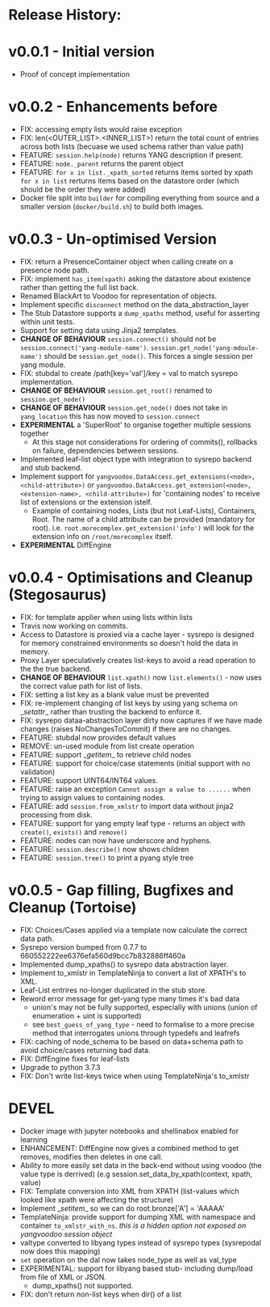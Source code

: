 # Release History:


# v0.0.1 - Initial version

  -  Proof of concept implementation

# v0.0.2 - Enhancements before

  - FIX: accessing empty lists would raise exception
  - FIX: len(<OUTER_LIST>.<INNER_LIST>) return the total count of entries across both lists (becuase we used schema rather than value path)
  - FEATURE: `session.help(node)` returns YANG description if present.
  - FEATURE: `node._parent` returns the parent object
  - FEATURE: `for x in list._xpath_sorted` returns items sorted by xpath `for x in list` rerturns items based on the datastore order (which should be the order they were added)
  - Docker file split into `builder` for compiling everything from source and a smaller version (`docker/build.sh`) to build both images.

# v0.0.3 - Un-optimised Version

  - FIX: return a PresenceContainer object when calling create on a presence node path.
  - FIX: implement `has_item(xpath)` asking the datastore about existence rather than getting the full list back.
  - Renamed BlackArt to Voodoo for representation of objects.
  - Implement specific `disconnect` method on the data_abstraction_layer
  - The Stub Datastore supports a `dump_xpaths` method, useful for asserting within unit tests.
  - Support for setting data using Jinja2 templates.
  - **CHANGE OF BEHAVIOUR** `session.connect()` should not be `session.connect('yang-module-name')`. `session.get_node('yang-mdoule-name')` should be `session.get_node()`. This forces a single session per yang module.
  - FIX: stubdal to create /path[key='val']/key = val to match sysrepo implementation.
  - **CHANGE OF BEHAVIOUR** `session.get_root()` renamed to `session.get_node()`
  - **CHANGE OF BEHAVIOUR** `session.get_node()` does not take in `yang_location` this has now moved to `session.connect`
  - **EXPERIMENTAL** a 'SuperRoot' to organise together multiple sessions together
    - At this stage not considerations for ordering of commits(), rollbacks on failure, dependencies between sessions.
  - Implemented leaf-list object type with integration to sysrepo backend and stub backend.
  - Implement support for `yangvoodoo.DataAccess.get_extensions(<node>, <child-attribute>)` or `yangvoodoo.DataAccess.get_extension(<node>, <extension-name>, <child-attribute>)` for 'containing nodes' to receive list of extensions or the extension istelf.
    - Example of containing nodes, Lists (but not Leaf-Lists), Containers, Root. The name of a child attribute can be provided (mandatory for root). i.e. `root.morecomplex.get_extension('info')` will look for the extension info on `/root/morecomplex` itself.
  - **EXPERIMENTAL** DiffEngine

# v0.0.4 - Optimisations and Cleanup (Stegosaurus)

   - FIX: for template applier when using lists within lists
   - Travis now working on commits.
   - Access to Datastore is proxied via a cache layer - sysrepo is designed for memory constrained environments so doesn't hold the data in memory.
   - Proxy Layer speculatively creates list-keys to avoid a read operation to the the true backend.
   - **CHANGE OF BEHAVIOUR** `list.xpath()` now `list.elements()` - now uses the correct value path for list of lists.
   - FIX: setting a list key as a blank value must be prevented
   - FIX: re-implement changing of list keys by using yang schema on \__setattr__ rather than trusting the backend to enforce it.
   - FIX: sysrepo dataa-abstraction layer dirty now captures if we have made changes (raises NoChangesToCommit) if there are no changes.
   - FEATURE: stubdal now provides default values
   - REMOVE: un-used module from list create operation
   - FEATURE: support \__getitem__ to retrieve child nodes
   - FEATURE: support for choice/case statements (initial support with no validation)
   - FEATURE: support UINT64/INT64 values.
   - FEATURE: raise an exception `Cannot assign a value to ......` when trying to assign values to containing nodes.
   - FEATURE: add `session.from_xmlstr` to import data without jinja2 processing from disk.
   - FEATURE: support for yang empty leaf type - returns an object with `create()`, `exists()` and `remove()`
   - FEATURE: nodes can now have underscore and hyphens.
   - FEATURE: `session.describe()` now shows children
   - FEATURE: `session.tree()` to print a pyang style tree


# v0.0.5 - Gap filling, Bugfixes and Cleanup (Tortoise)

  - FIX: Choices/Cases applied via a template now calculate the correct data path.
  - Sysrepo version bumped from 0.7.7 to 660552222ee6376efa560d9bcc7b832886ff460a
  - Implemented dump_xpaths() to sysrepo data abstraction layer.
  - Implement to_xmlstr in TemplateNinja to convert a list of XPATH's to XML.
  - Leaf-List entrires no-longer duplicated in the stub store.
  - Reword error message for get-yang type many times it's bad data
    - union's may not be fully supported, especially with unions (union of enumeration + uint is supported)
    - see `best_guess_of_yang_type` - need to formalise to a more precise method that interrogates unions through typedefs and leafrefs
  - FIX: caching of node_schema to be based on data+schema path to avoid choice/cases returning bad data.
  - FIX: DiffEngine fixes for leaf-lists  
  - Upgrade to python 3.7.3
  - FIX: Don't write list-keys twice when using TemplateNinja's to_xmlstr


# DEVEL

  - Docker image with jupyter notebooks and shellinabox enabled for learning
  - ENHANCEMENT: DiffEngine now gives a combined method to get removes, modifies then deletes in one call.
  - Ability to more easily set data in the back-end without using voodoo (the value type is derrived)
    (e.g session.set_data_by_xpath(context, xpath, value)
  - FIX: Template conversion into XML from XPATH (list-values which looked like xpath were affecting the structure)
  - Implement \__setitem__ so we can do root.bronze['A'] = 'AAAAA'
  - TemplateNinja: provide support for dumping XML with namespace and <data> container `to_xmlstr_with_ns`. *this is a hidden option not exposed on yangvoodoo session object*
  - valtype converted to libyang types instead of sysrepo types (sysrepodal now does this mapping)
  - `set` operation on the dal now takes node\_type as well as val\_type
  - EXPERIMENTAL: support for libyang based stub- including dump/load from file of XML or JSON.
    - dump_xpaths() not supported.
  - FIX: don't return non-list keys when dir() of a list
